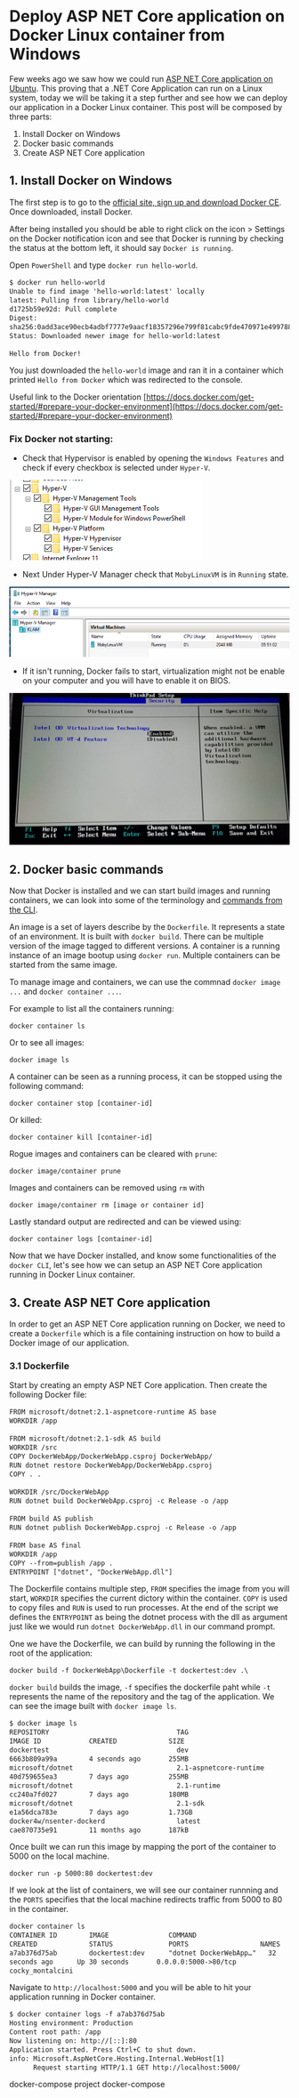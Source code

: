 # Deploy ASP NET Core application on Docker Linux container from Windows

Few weeks ago we saw how we could run [ASP NET Core application on Ubuntu](https://kimsereyblog.blogspot.com/2018/06/asp-net-core-with-nginx.html). This proving that a .NET Core Application can run on a Linux system, today we will be taking it a step further and see how we can deploy our application in a Docker Linux container. This post will be composed by three parts:

1. Install Docker on Windows
2. Docker basic commands
3. Create ASP NET Core application

## 1. Install Docker on Windows

The first step is to go to the [official site, sign up and download Docker CE](https://store.docker.com/editions/community/docker-ce-desktop-windows).
Once downloaded, install Docker.

After being installed you should be able to right click on the icon > Settings on the Docker notification icon and see that Docker is running by checking the status at the bottom left, it should say `Docker is running`.

Open `PowerShell` and type `docker run hello-world`.

```
$ docker run hello-world
Unable to find image 'hello-world:latest' locally
latest: Pulling from library/hello-world
d1725b59e92d: Pull complete
Digest: sha256:0add3ace90ecb4adbf7777e9aacf18357296e799f81cabc9fde470971e499788
Status: Downloaded newer image for hello-world:latest

Hello from Docker!
```

You just downloaded the `hello-world` image and ran it in a container which printed `Hello from Docker` which was redirected to the console.

Useful link to the Docker orientation [https://docs.docker.com/get-started/#prepare-your-docker-environment](https://docs.docker.com/get-started/#prepare-your-docker-environment)


### Fix Docker not starting:

 - Check that Hypervisor is enabled by opening the `Windows Features` and check if every checkbox is selected under `Hyper-V`.
 
 ![windowsfeatures](https://raw.githubusercontent.com/Kimserey/BlogArchive/master/img/20180929_docker/docker_2.PNG)

- Next Under Hyper-V Manager check that `MobyLinuxVM` is in `Running` state.

![hypervmanager](https://raw.githubusercontent.com/Kimserey/BlogArchive/master/img/20180929_docker/docker_1.PNG)

- If it isn't running, Docker fails to start, virtualization might not be enable on your computer and you will have to enable it on BIOS.

![bios](https://raw.githubusercontent.com/Kimserey/BlogArchive/master/img/20180929_docker/docker_3.jpeg)

## 2. Docker basic commands

Now that Docker is installed and we can start build images and running containers, we can look into some of the terminology and [commands from the CLI](https://docs.docker.com/engine/reference/commandline/cli/).

An image is a set of layers describe by the `Dockerfile`. It represents a state of an environment. It is built with `docker build`. There can be multiple version of the image tagged to different versions. A container is a running instance of an image bootup using `docker run`. Multiple containers can be started from the same image.

To manage image and containers, we can use the commnad `docker image ...` and `docker container ...`.

For example to list all the containers running:

```
docker container ls
```

Or to see all images:

```
docker image ls
```

A container can be seen as a running process, it can be stopped using the following command:

```
docker container stop [container-id]
```

Or killed:

```
docker container kill [container-id]
```

Rogue images and containers can be cleared with `prune`:

```
docker image/container prune
```

Images and containers can be removed using `rm` with 

```
docker image/container rm [image or container id]
```

Lastly standard output are redirected and can be viewed using:

```
docker container logs [container-id]
```

Now that we have Docker installed, and know some functionalities of the `docker CLI`, let's see how we can setup an ASP NET Core application running in Docker Linux container.

## 3. Create ASP NET Core application

In order to get an ASP NET Core application running on Docker, we need to create a `Dockerfile` which is a file containing instruction on how to build a Docker image of our application.

### 3.1 Dockerfile


Start by creating an empty ASP NET Core application. Then create the following Docker file:


```
FROM microsoft/dotnet:2.1-aspnetcore-runtime AS base
WORKDIR /app

FROM microsoft/dotnet:2.1-sdk AS build
WORKDIR /src
COPY DockerWebApp/DockerWebApp.csproj DockerWebApp/
RUN dotnet restore DockerWebApp/DockerWebApp.csproj
COPY . .

WORKDIR /src/DockerWebApp
RUN dotnet build DockerWebApp.csproj -c Release -o /app

FROM build AS publish
RUN dotnet publish DockerWebApp.csproj -c Release -o /app

FROM base AS final
WORKDIR /app
COPY --from=publish /app .
ENTRYPOINT ["dotnet", "DockerWebApp.dll"]
```

The Dockerfile contains multiple step, `FROM` specifies the image from you will start, `WORKDIR` specifies the current dictory within the container. `COPY` is used to copy files and `RUN` is used to run processes. At the end of the script we defines the `ENTRYPOINT` as being the dotnet process with the dll as argument just like we would run `dotnet DockerWebApp.dll` in our command prompt.

One we have the Dockerfile, we can build by running the following in the root of the application:

```
docker build -f DockerWebApp\Dockerfile -t dockertest:dev .\
```

`docker build` builds the image, `-f` specifies the dockerfile paht while `-t` represents the name of the repository and the tag of the application. We can see the image built with `docker image ls`.

```
$ docker image ls
REPOSITORY                                TAG                      IMAGE ID            CREATED             SIZE
dockertest                                dev                      6663b809a99a        4 seconds ago       255MB
microsoft/dotnet                          2.1-aspnetcore-runtime   40d759655ea3        7 days ago          255MB
microsoft/dotnet                          2.1-runtime              cc240a7fd027        7 days ago          180MB
microsoft/dotnet                          2.1-sdk                  e1a56dca783e        7 days ago          1.73GB
docker4w/nsenter-dockerd                  latest                   cae870735e91        11 months ago       187kB
```

Once built we can run this image by mapping the port of the container to 5000 on the local machine.

```
docker run -p 5000:80 dockertest:dev
```

If we look at the list of containers, we will see our container runnning and the `PORTS` specifies that the local machine redirects traffic from 5000 to 80 in the container.

```
docker container ls
CONTAINER ID        IMAGE               COMMAND                  CREATED             STATUS              PORTS                  NAMES
a7ab376d75ab        dockertest:dev      "dotnet DockerWebApp…"   32 seconds ago      Up 30 seconds       0.0.0.0:5000->80/tcp   cocky_montalcini
```

Navigate to `http://localhost:5000` and you will be able to hit your application running in Docker container.

```
$ docker container logs -f a7ab376d75ab
Hosting environment: Production
Content root path: /app
Now listening on: http://[::]:80
Application started. Press Ctrl+C to shut down.
info: Microsoft.AspNetCore.Hosting.Internal.WebHost[1]
      Request starting HTTP/1.1 GET http://localhost:5000/
```

docker-compose project
docker-compose


